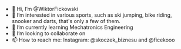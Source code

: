 - 👋 Hi, I’m @WiktorFickowski
- 👀 I’m interested in various sports, such as ski jumping, bike riding, snooker and darts, that's only a few of them.
- 🌱 I’m currently learning Mechatronics Engineering
- 💞️ I’m looking to collaborate on 
- 📫 How to reach me: Instagram: @skoczek_biznesu and @ficekooo

<!---
WiktorFickowski/WiktorFickowski is a ✨ special ✨ repository because its `README.md` (this file) appears on your GitHub profile.
You can click the Preview link to take a look at your changes.
--->
